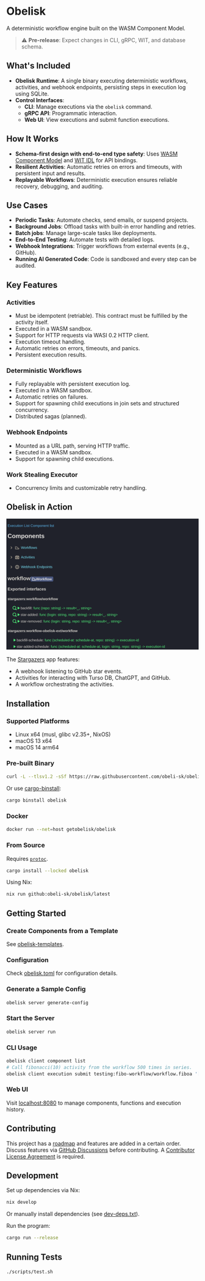 # Obelisk
A deterministic workflow engine built on the WASM Component Model.

> ⚠️ **Pre-release**: Expect changes in CLI, gRPC, WIT, and database schema.

## What's Included
- **Obelisk Runtime**: A single binary executing deterministic workflows, activities,
and webhook endpoints, persisting steps in execution log using SQLite.
- **Control Interfaces**:
  - **CLI**: Manage executions via the `obelisk` command.
  - **gRPC API**: Programmatic interaction.
  - **Web UI**: View executions and submit function executions.

## How It Works
- **Schema-first design with end-to-end type safety**:
Uses [WASM Component Model](https://component-model.bytecodealliance.org/) and
[WIT IDL](https://component-model.bytecodealliance.org/design/wit.html) for API bindings.
- **Resilient Activities**: Automatic retries on errors and timeouts, with persistent input and results.
- **Replayable Workflows**: Deterministic execution ensures reliable recovery, debugging, and auditing.

## Use Cases
- **Periodic Tasks**: Automate checks, send emails, or suspend projects.
- **Background Jobs**: Offload tasks with built-in error handling and retries.
- **Batch jobs**: Manage large-scale tasks like deployments.
- **End-to-End Testing**: Automate tests with detailed logs.
- **Webhook Integrations**: Trigger workflows from external events (e.g., GitHub).
- **Running AI Generated Code**: Code is sandboxed and every step can be audited.

## Key Features
### **Activities**
- Must be idempotent (retriable). This contract must be fulfilled by the activity itself.
- Executed in a WASM sandbox.
- Support for HTTP requests via WASI 0.2 HTTP client.
- Execution timeout handling.
- Automatic retries on errors, timeouts, and panics.
- Persistent execution results.

### **Deterministic Workflows**
- Fully replayable with persistent execution log.
- Executed in a WASM sandbox.
- Automatic retries on failures.
- Support for spawning child executions in join sets and structured concurrency.
- Distributed sagas (planned).

### **Webhook Endpoints**
- Mounted as a URL path, serving HTTP traffic.
- Executed in a WASM sandbox.
- Support for spawning child executions.

### **Work Stealing Executor**
- Concurrency limits and customizable retry handling.

## Obelisk in Action
![webui animation](assets/images/stargazers-webui.gif "Web UI")

The [Stargazers](https://github.com/obeli-sk/demo-stargazers) app features:
- A webhook listening to GitHub star events.
- Activities for interacting with Turso DB, ChatGPT, and GitHub.
- A workflow orchestrating the activities.


## Installation
### Supported Platforms
- Linux x64 (musl, glibc v2.35+, NixOS)
- macOS 13 x64
- macOS 14 arm64

### Pre-built Binary
```sh
curl -L --tlsv1.2 -sSf https://raw.githubusercontent.com/obeli-sk/obelisk/main/install.sh | bash
```
Or use [cargo-binstall](https://crates.io/crates/cargo-binstall):
```sh
cargo binstall obelisk
```

### Docker
```sh
docker run --net=host getobelisk/obelisk
```

### From Source
Requires [`protoc`](https://protobuf.dev/downloads/).
```sh
cargo install --locked obelisk
```
Using Nix:
```sh
nix run github:obeli-sk/obelisk/latest
```

## Getting Started

### Create Components from a Template
See [obelisk-templates](https://github.com/obeli-sk/obelisk-templates/).

### Configuration
Check [obelisk.toml](obelisk.toml) for configuration details.

### Generate a Sample Config
```sh
obelisk server generate-config
```

### Start the Server
```sh
obelisk server run
```

### CLI Usage
```sh
obelisk client component list
# Call fibonacci(10) activity from the workflow 500 times in series.
obelisk client execution submit testing:fibo-workflow/workflow.fiboa '[10, 500]' --follow
```

### Web UI
Visit [localhost:8080](http://127.0.0.1:8080) to manage components, functions and execution history.

## Contributing
This project has a [roadmap](ROADMAP.md) and features are added in a certain order.
Discuss features via [GitHub Discussions](https://github.com/obeli-sk/obelisk/discussions) before contributing.
A [Contributor License Agreement](https://cla-assistant.io/obeli-sk/obelisk) is required.

## Development
Set up dependencies via Nix:
```sh
nix develop
```
Or manually install dependencies (see [dev-deps.txt](dev-deps.txt)).

Run the program:
```sh
cargo run --release
```

## Running Tests
```sh
./scripts/test.sh
```
